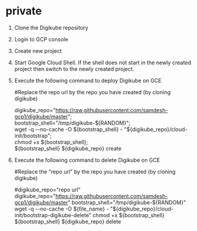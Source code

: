 # private

1. Clone the Digikube repository
2. Login to GCP console
3. Create new project
4. Start Google Cloud Shell.  If the shell does not start in the newly created project then switch to the newly created project.
5. Execute the following command to deploy Digikube on GCE
  
      #Replace the repo url by the repo you have created (by cloning digikube)

      digikube_repo="https://raw.githubusercontent.com/samdesh-gcp1/digikube/master";	
      bootstrap_shell="/tmp/digikube-${RANDOM}";										
      wget -q --no-cache -O ${bootstrap_shell} - "${digikube_repo}/cloud-init/bootstrap";		
      chmod +x ${bootstrap_shell};														
      ${bootstrap_shell} ${digikube_repo} create
  
  
6. Execute the following command to delete Digikube on GCE

      #Replace the "repo url" by the repo you have created (by cloning digikube)
      
      #digikube_repo="repo url"
      digikube_repo="https://raw.githubusercontent.com/samdesh-gcp1/digikube/master"
      bootstrap_shell="/tmp/digikube-${RANDOM}"
      wget -q --no-cache -O ${file_name} - "${digikube_repo}/cloud-init/bootstrap-digikube-delete"
      chmod +x ${bootstrap_shell}
      ${bootstrap_shell} ${digikube_repo} delete
